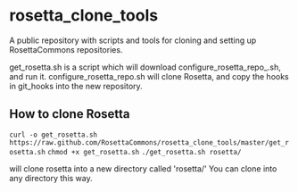 rosetta_clone_tools
===================

A public repository with scripts and tools for cloning and setting up RosettaCommons repositories. 

get_rosetta.sh is a script which will download configure_rosetta_repo_.sh, and run it.  configure_rosetta_repo.sh will clone Rosetta, and copy the hooks in git_hooks into the new repository.

How to clone Rosetta
--------------------

`curl -o get_rosetta.sh https://raw.github.com/RosettaCommons/rosetta_clone_tools/master/get_rosetta.sh`
`chmod +x get_rosetta.sh`
`./get_rosetta.sh rosetta/`


will clone rosetta into a new directory called 'rosetta/'  You can clone into any directory this way. 

